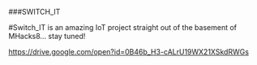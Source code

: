 ###SWITCH_IT

#Switch_IT is an amazing IoT project straight out of the basement of MHacks8... stay tuned!

https://drive.google.com/open?id=0B46b_H3-cALrU19WX21XSkdRWGs